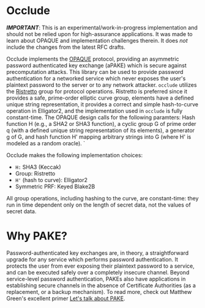 # Occlude


 ***IMPORTANT***: This is an experimental/work-in-progress implementation and should not be relied upon for high-assurance applications. It was made to learn about OPAQUE and implementation challenges therein. It does *not* include the changes from the latest RFC drafts.


Occlude implements the [OPAQUE](https://eprint.iacr.org/2018/163.pdf) protocol, providing an asymmetric password authenticated key exchange (aPAKE) which is secure against precomputation attacks. This library can be used to provide password authentication for a networked service which never exposes the user's plaintext password to the server or to any network attacker. `occlude` utilizes the [Ristretto](https://ristretto.group/) group for protocol operations. Ristretto is preferred since it provides a safe, prime-order elliptic curve group, elements have a defined unique string representation, it provides a correct and simple hash-to-curve operation in Elligator2, and the implementation used in `occlude` is fully constant-time. The OPAQUE design calls for the following paramters: Hash function H (e.g., a SHA2 or SHA3 function), a cyclic group G of prime order q (with a defined unique string representation of its elements), a generator g of G, and hash function H' mapping arbitrary strings into G (where H' is modeled as a random oracle). `

Occlude makes the following implementation choices: 

* `H:` SHA3 (Keccak)
* Group: Ristretto 
* `H'` (hash to curve): Elligator2
* Symmetric PRF: Keyed Blake2B

All group operations, including hashing to the curve, are constant-time: they run in time dependent only on the length of secret data, not the values of secret data.

 # Why PAKE?

 Password-authenticated key exchanges are, in theory, a straightforward upgrade for any service which performs password authentication. It protects the user from ever exposing their plaintext password to a service, and can be executed safely over a completely insecure channel. Beyond service-level password authentication, PAKEs also have applications in establishing secure channels in the absence of Certificate Authorities (as a replacement, or a backup mechanism). To read more, check out Matthew Green's excellent primer [Let's talk about PAKE](https://blog.cryptographyengineering.com/2018/10/19/lets-talk-about-pake/).  
